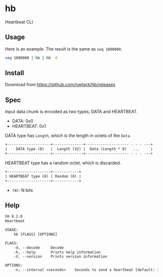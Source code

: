 # hb
Heartbeat CLI

## Usage

Here is an example. The result is the same as `seq 1000000`.

```bash
seq 1000000 | hb | hb -d
```

## Install

Download from <https://github.com/nwtgck/hb/releases>

## Spec

Input data chunk is encoded as two types, DATA and HEARTBEAT.

* DATA: 0x0
* HEARTBEAT: 0x1

DATA type has `Length`, which is the length in octets of the `Data`.

```txt
+--------------------+--------------+-------------------- - - - ---+
|    DATA type (8)   |  Length (32) |  Data (Length * 8)   ...     |
+--------------------+--------------+-------------------- - - - ---+
```

HEARTBEAT type has a random octet, which is discarded.

```txt
+--------------------+------------+
| HEARTBEAT type (8) | Random (8) |
+--------------------+------------+
```

* `(N)`: N bits

## Help

```txt
hb 0.2.0
Heartbeat

USAGE:
    hb [FLAGS] [OPTIONS]

FLAGS:
    -d, --decode     Decode
    -h, --help       Prints help information
    -V, --version    Prints version information

OPTIONS:
    -n, --interval <seconds>    Seconds to send a heartbeat [default: 30]
```
